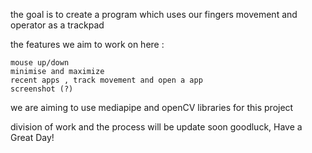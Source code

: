 the goal is to create a program which uses our fingers movement and operator as a trackpad

the features we aim to work on here :

	mouse up/down
	minimise and maximize
	recent apps , track movement and open a app
	screenshot (?)
	
we are aiming to use mediapipe and openCV libraries for this project 

division of work and the process will be update soon
goodluck, Have a Great Day!


